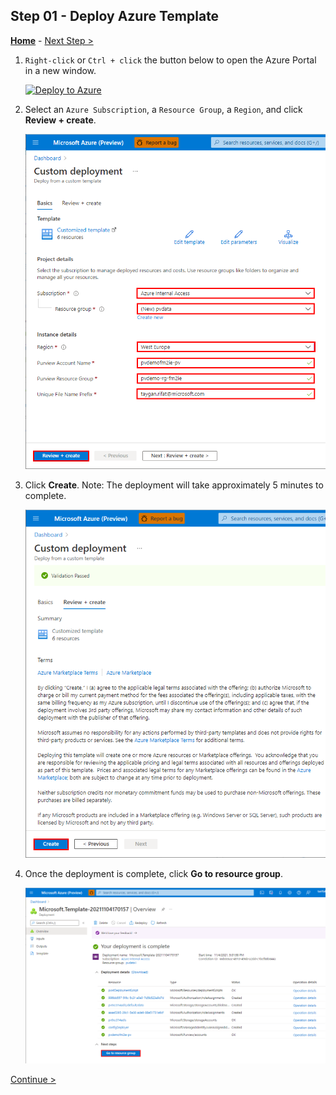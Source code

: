 ## Step 01 - Deploy Azure Template

**[Home](../README.md)** - [Next Step >](../steps/step02.md)

1. `Right-click` or `Ctrl + click` the button below to open the Azure Portal in a new window.

    <a href="https://portal.azure.com/#create/Microsoft.Template/uri/https%3A%2F%2Fraw.githubusercontent.com%2Ftayganr%2Fpvdata%2Fmain%2Ftemplate%2Fjson%2Fazuredeploy.json" target="_blank">![Deploy to Azure](https://aka.ms/deploytoazurebutton)</a>

2. Select an `Azure Subscription`, a `Resource Group`, a `Region`, and click **Review + create**.

    ![](/images/0001.png)

3. Click **Create**. Note: The deployment will take approximately 5 minutes to complete.

    ![](/images/0002.png)

3. Once the deployment is complete, click **Go to resource group**.

    ![](/images/0003.png)

[Continue >](../steps/step02.md)